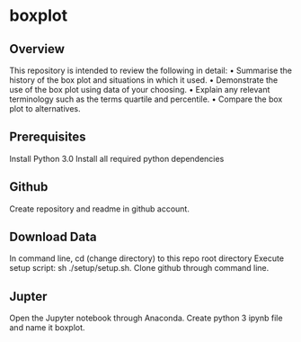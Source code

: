 # boxplot

## Overview
This repository is intended to review the following in detail:
• Summarise the history of the box plot and situations in which it used.
• Demonstrate the use of the box plot using data of your choosing.
• Explain any relevant terminology such as the terms quartile and percentile.
• Compare the box plot to alternatives.


## Prerequisites
Install Python 3.0
Install all required python dependencies

## Github
Create repository and readme in github account.

## Download Data
In command line, cd (change directory) to this repo root directory
Execute setup script: sh ./setup/setup.sh. 
Clone github through command line.

## Jupter
Open the Jupyter notebook through Anaconda.
Create python 3 ipynb file and name it boxplot.



